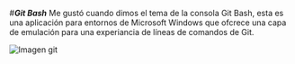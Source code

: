 #**_Git Bash_**
Me gustó cuando dimos el tema de la consola Git Bash, esta es 
una aplicación para entornos de Microsoft Windows que ofcrece una capa
de emulación para una experiancia de líneas de comandos de Git.

![Imagen git](https://gitforwindows.org/img/gwindows_logo.png)
